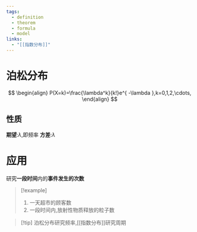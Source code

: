 ```yaml
---
tags:
  - definition
  - theorem
  - formula
  - model
links:
  - "[[指数分布]]"
---
```

# 泊松分布
$$
\begin{align}
P(X=k)=\frac{\lambda^k}{k!}e^{ -\lambda },k=0,1,2,\cdots,
\end{align}
$$

## 性质
**期望**:$\lambda$,即频率
**方差**:$\lambda$


# 应用
研究**一段时间**内的**事件发生的次数**
>[!example] 
>1. 一天超市的顾客数
>2. 一段时间内,放射性物质释放的粒子数

>[!tip] 泊松分布研究频率,[[指数分布]]研究周期






